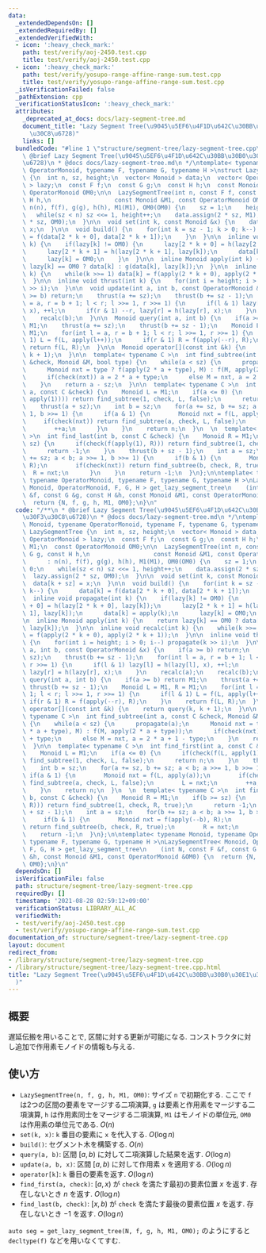 ```yaml
---
data:
  _extendedDependsOn: []
  _extendedRequiredBy: []
  _extendedVerifiedWith:
  - icon: ':heavy_check_mark:'
    path: test/verify/aoj-2450.test.cpp
    title: test/verify/aoj-2450.test.cpp
  - icon: ':heavy_check_mark:'
    path: test/verify/yosupo-range-affine-range-sum.test.cpp
    title: test/verify/yosupo-range-affine-range-sum.test.cpp
  _isVerificationFailed: false
  _pathExtension: cpp
  _verificationStatusIcon: ':heavy_check_mark:'
  attributes:
    _deprecated_at_docs: docs/lazy-segment-tree.md
    document_title: "Lazy Segment Tree(\u9045\u5EF6\u4F1D\u642C\u30BB\u30B0\u30E1\u30F3\
      \u30C8\u6728)"
    links: []
  bundledCode: "#line 1 \"structure/segment-tree/lazy-segment-tree.cpp\"\n/**\n *\
    \ @brief Lazy Segment Tree(\u9045\u5EF6\u4F1D\u642C\u30BB\u30B0\u30E1\u30F3\u30C8\
    \u6728)\n * @docs docs/lazy-segment-tree.md\n */\ntemplate< typename Monoid, typename\
    \ OperatorMonoid, typename F, typename G, typename H >\nstruct LazySegmentTree\
    \ {\n  int n, sz, height;\n  vector< Monoid > data;\n  vector< OperatorMonoid\
    \ > lazy;\n  const F f;\n  const G g;\n  const H h;\n  const Monoid M1;\n  const\
    \ OperatorMonoid OM0;\n\n  LazySegmentTree(int n, const F f, const G g, const\
    \ H h,\n                  const Monoid &M1, const OperatorMonoid OM0)\n      :\
    \ n(n), f(f), g(g), h(h), M1(M1), OM0(OM0) {\n    sz = 1;\n    height = 0;\n \
    \   while(sz < n) sz <<= 1, height++;\n    data.assign(2 * sz, M1);\n    lazy.assign(2\
    \ * sz, OM0);\n  }\n\n  void set(int k, const Monoid &x) {\n    data[k + sz] =\
    \ x;\n  }\n\n  void build() {\n    for(int k = sz - 1; k > 0; k--) {\n      data[k]\
    \ = f(data[2 * k + 0], data[2 * k + 1]);\n    }\n  }\n\n  inline void propagate(int\
    \ k) {\n    if(lazy[k] != OM0) {\n      lazy[2 * k + 0] = h(lazy[2 * k + 0], lazy[k]);\n\
    \      lazy[2 * k + 1] = h(lazy[2 * k + 1], lazy[k]);\n      data[k] = apply(k);\n\
    \      lazy[k] = OM0;\n    }\n  }\n\n  inline Monoid apply(int k) {\n    return\
    \ lazy[k] == OM0 ? data[k] : g(data[k], lazy[k]);\n  }\n\n  inline void recalc(int\
    \ k) {\n    while(k >>= 1) data[k] = f(apply(2 * k + 0), apply(2 * k + 1));\n\
    \  }\n\n  inline void thrust(int k) {\n    for(int i = height; i > 0; i--) propagate(k\
    \ >> i);\n  }\n\n  void update(int a, int b, const OperatorMonoid &x) {\n    if(a\
    \ >= b) return;\n    thrust(a += sz);\n    thrust(b += sz - 1);\n    for(int l\
    \ = a, r = b + 1; l < r; l >>= 1, r >>= 1) {\n      if(l & 1) lazy[l] = h(lazy[l],\
    \ x), ++l;\n      if(r & 1) --r, lazy[r] = h(lazy[r], x);\n    }\n    recalc(a);\n\
    \    recalc(b);\n  }\n\n  Monoid query(int a, int b) {\n    if(a >= b) return\
    \ M1;\n    thrust(a += sz);\n    thrust(b += sz - 1);\n    Monoid L = M1, R =\
    \ M1;\n    for(int l = a, r = b + 1; l < r; l >>= 1, r >>= 1) {\n      if(l &\
    \ 1) L = f(L, apply(l++));\n      if(r & 1) R = f(apply(--r), R);\n    }\n   \
    \ return f(L, R);\n  }\n\n  Monoid operator[](const int &k) {\n    return query(k,\
    \ k + 1);\n  }\n\n  template< typename C >\n  int find_subtree(int a, const C\
    \ &check, Monoid &M, bool type) {\n    while(a < sz) {\n      propagate(a);\n\
    \      Monoid nxt = type ? f(apply(2 * a + type), M) : f(M, apply(2 * a + type));\n\
    \      if(check(nxt)) a = 2 * a + type;\n      else M = nxt, a = 2 * a + 1 - type;\n\
    \    }\n    return a - sz;\n  }\n\n  template< typename C >\n  int find_first(int\
    \ a, const C &check) {\n    Monoid L = M1;\n    if(a <= 0) {\n      if(check(f(L,\
    \ apply(1)))) return find_subtree(1, check, L, false);\n      return n;\n    }\n\
    \    thrust(a + sz);\n    int b = sz;\n    for(a += sz, b += sz; a < b; a >>=\
    \ 1, b >>= 1) {\n      if(a & 1) {\n        Monoid nxt = f(L, apply(a));\n   \
    \     if(check(nxt)) return find_subtree(a, check, L, false);\n        L = nxt;\n\
    \        ++a;\n      }\n    }\n    return n;\n  }\n  \n  template< typename C\
    \ >\n  int find_last(int b, const C &check) {\n    Monoid R = M1;\n    if(b >=\
    \ sz) {\n      if(check(f(apply(1), R))) return find_subtree(1, check, R, true);\n\
    \      return -1;\n    }\n    thrust(b + sz - 1);\n    int a = sz;\n    for(b\
    \ += sz; a < b; a >>= 1, b >>= 1) {\n      if(b & 1) {\n        Monoid nxt = f(apply(--b),\
    \ R);\n        if(check(nxt)) return find_subtree(b, check, R, true);\n      \
    \  R = nxt;\n      }\n    }\n    return -1;\n  }\n};\n\ntemplate< typename Monoid,\
    \ typename OperatorMonoid, typename F, typename G, typename H >\nLazySegmentTree<\
    \ Monoid, OperatorMonoid, F, G, H > get_lazy_segment_tree\n    (int N, const F\
    \ &f, const G &g, const H &h, const Monoid &M1, const OperatorMonoid &OM0) {\n\
    \  return {N, f, g, h, M1, OM0};\n}\n"
  code: "/**\n * @brief Lazy Segment Tree(\u9045\u5EF6\u4F1D\u642C\u30BB\u30B0\u30E1\
    \u30F3\u30C8\u6728)\n * @docs docs/lazy-segment-tree.md\n */\ntemplate< typename\
    \ Monoid, typename OperatorMonoid, typename F, typename G, typename H >\nstruct\
    \ LazySegmentTree {\n  int n, sz, height;\n  vector< Monoid > data;\n  vector<\
    \ OperatorMonoid > lazy;\n  const F f;\n  const G g;\n  const H h;\n  const Monoid\
    \ M1;\n  const OperatorMonoid OM0;\n\n  LazySegmentTree(int n, const F f, const\
    \ G g, const H h,\n                  const Monoid &M1, const OperatorMonoid OM0)\n\
    \      : n(n), f(f), g(g), h(h), M1(M1), OM0(OM0) {\n    sz = 1;\n    height =\
    \ 0;\n    while(sz < n) sz <<= 1, height++;\n    data.assign(2 * sz, M1);\n  \
    \  lazy.assign(2 * sz, OM0);\n  }\n\n  void set(int k, const Monoid &x) {\n  \
    \  data[k + sz] = x;\n  }\n\n  void build() {\n    for(int k = sz - 1; k > 0;\
    \ k--) {\n      data[k] = f(data[2 * k + 0], data[2 * k + 1]);\n    }\n  }\n\n\
    \  inline void propagate(int k) {\n    if(lazy[k] != OM0) {\n      lazy[2 * k\
    \ + 0] = h(lazy[2 * k + 0], lazy[k]);\n      lazy[2 * k + 1] = h(lazy[2 * k +\
    \ 1], lazy[k]);\n      data[k] = apply(k);\n      lazy[k] = OM0;\n    }\n  }\n\
    \n  inline Monoid apply(int k) {\n    return lazy[k] == OM0 ? data[k] : g(data[k],\
    \ lazy[k]);\n  }\n\n  inline void recalc(int k) {\n    while(k >>= 1) data[k]\
    \ = f(apply(2 * k + 0), apply(2 * k + 1));\n  }\n\n  inline void thrust(int k)\
    \ {\n    for(int i = height; i > 0; i--) propagate(k >> i);\n  }\n\n  void update(int\
    \ a, int b, const OperatorMonoid &x) {\n    if(a >= b) return;\n    thrust(a +=\
    \ sz);\n    thrust(b += sz - 1);\n    for(int l = a, r = b + 1; l < r; l >>= 1,\
    \ r >>= 1) {\n      if(l & 1) lazy[l] = h(lazy[l], x), ++l;\n      if(r & 1) --r,\
    \ lazy[r] = h(lazy[r], x);\n    }\n    recalc(a);\n    recalc(b);\n  }\n\n  Monoid\
    \ query(int a, int b) {\n    if(a >= b) return M1;\n    thrust(a += sz);\n   \
    \ thrust(b += sz - 1);\n    Monoid L = M1, R = M1;\n    for(int l = a, r = b +\
    \ 1; l < r; l >>= 1, r >>= 1) {\n      if(l & 1) L = f(L, apply(l++));\n     \
    \ if(r & 1) R = f(apply(--r), R);\n    }\n    return f(L, R);\n  }\n\n  Monoid\
    \ operator[](const int &k) {\n    return query(k, k + 1);\n  }\n\n  template<\
    \ typename C >\n  int find_subtree(int a, const C &check, Monoid &M, bool type)\
    \ {\n    while(a < sz) {\n      propagate(a);\n      Monoid nxt = type ? f(apply(2\
    \ * a + type), M) : f(M, apply(2 * a + type));\n      if(check(nxt)) a = 2 * a\
    \ + type;\n      else M = nxt, a = 2 * a + 1 - type;\n    }\n    return a - sz;\n\
    \  }\n\n  template< typename C >\n  int find_first(int a, const C &check) {\n\
    \    Monoid L = M1;\n    if(a <= 0) {\n      if(check(f(L, apply(1)))) return\
    \ find_subtree(1, check, L, false);\n      return n;\n    }\n    thrust(a + sz);\n\
    \    int b = sz;\n    for(a += sz, b += sz; a < b; a >>= 1, b >>= 1) {\n     \
    \ if(a & 1) {\n        Monoid nxt = f(L, apply(a));\n        if(check(nxt)) return\
    \ find_subtree(a, check, L, false);\n        L = nxt;\n        ++a;\n      }\n\
    \    }\n    return n;\n  }\n  \n  template< typename C >\n  int find_last(int\
    \ b, const C &check) {\n    Monoid R = M1;\n    if(b >= sz) {\n      if(check(f(apply(1),\
    \ R))) return find_subtree(1, check, R, true);\n      return -1;\n    }\n    thrust(b\
    \ + sz - 1);\n    int a = sz;\n    for(b += sz; a < b; a >>= 1, b >>= 1) {\n \
    \     if(b & 1) {\n        Monoid nxt = f(apply(--b), R);\n        if(check(nxt))\
    \ return find_subtree(b, check, R, true);\n        R = nxt;\n      }\n    }\n\
    \    return -1;\n  }\n};\n\ntemplate< typename Monoid, typename OperatorMonoid,\
    \ typename F, typename G, typename H >\nLazySegmentTree< Monoid, OperatorMonoid,\
    \ F, G, H > get_lazy_segment_tree\n    (int N, const F &f, const G &g, const H\
    \ &h, const Monoid &M1, const OperatorMonoid &OM0) {\n  return {N, f, g, h, M1,\
    \ OM0};\n}\n"
  dependsOn: []
  isVerificationFile: false
  path: structure/segment-tree/lazy-segment-tree.cpp
  requiredBy: []
  timestamp: '2021-08-28 02:59:12+09:00'
  verificationStatus: LIBRARY_ALL_AC
  verifiedWith:
  - test/verify/aoj-2450.test.cpp
  - test/verify/yosupo-range-affine-range-sum.test.cpp
documentation_of: structure/segment-tree/lazy-segment-tree.cpp
layout: document
redirect_from:
- /library/structure/segment-tree/lazy-segment-tree.cpp
- /library/structure/segment-tree/lazy-segment-tree.cpp.html
title: "Lazy Segment Tree(\u9045\u5EF6\u4F1D\u642C\u30BB\u30B0\u30E1\u30F3\u30C8\u6728\
  )"
---
```

## 概要

遅延伝搬を用いることで, 区間に対する更新が可能になる. コンストラクタに対し追加で作用素モノイドの情報も与える.

## 使い方

* `LazySegmentTree(n, f, g, h, M1, OM0)`: サイズ `n` で初期化する. ここで `f` は2つの区間の要素をマージする二項演算, `g` は要素と作用素をマージする二項演算, `h` は作用素同士をマージする二項演算, `M1` はモノイドの単位元, `OM0` は作用素の単位元である. $O(n)$
* `set(k, x)`: `k` 番目の要素に `x` を代入する. $O(\log n)$
* `build()`: セグメント木を構築する. $O(n)$
* `query(a, b)`: 区間 $[a, b)$ に対して二項演算した結果を返す. $O(\log n)$
* `update(a, b, x)`: 区間 $[a, b)$ に対して作用素 `x` を適用する. $O(\log n)$
* `operator[k]`: `k` 番目の要素を返す. $O(\log n)$
* `find_first(a, check)`: $[a,x)$ が `check` を満たす最初の要素位置 $x$ を返す. 存在しないとき $n$ を返す. $O(\log n)$
* `find_last(b, check)`: $[x,b)$ が `check` を満たす最後の要素位置 $x$ を返す. 存在しないとき $-1$ を返す. $O(\log n)$

`auto seg = get_lazy_segment_tree(N, f, g, h, M1, OM0);` のようにすると `decltype(f)` などを用いなくてすむ.
